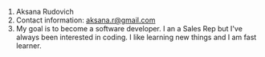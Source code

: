 1. Aksana Rudovich
2. Contact information: aksana.r@gmail.com
3. My goal is to become a software developer. I an a Sales Rep but I've always been interested in coding. I like learning new things and I am fast learner.
